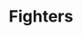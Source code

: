 ---
title: Fighters
crosslinks:
- Kappa
- fightsticks
- Tekken
- StreetFighter
- Guiltygear
- FantasyStrike
- salty
- kof
- Games
- stReetfighter
- mvci
- localmultiplayergames
- Skullgirls
- fightcade
- clayfighter
- StreetFights
- whowouldwin
- Wyt10
- ufc
- GuiltyGearXRD
---